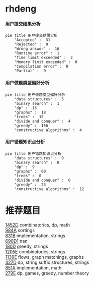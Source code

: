 # rhdeng

<!-- tabs:start -->



#### **用户提交结果分析**

```mermaid
pie title 用户提交结果分析
    "Accepted" :  31
    "Rejected" :  0
    "Wrong answer" :  16
    "Runtime error" :  1
    "Time limit exceeded" :  2
    "Memory limit exceeded" :  0
    "Compilation error" :  0
    "Partial" :  0
```

#### **用户做题类型偏好分析**

```mermaid
pie title 用户做题类型偏好分析
    "data structures" :  5
    "binary search" :  1
    "dp" :  15
    "graphs" :  18
    "trees" :  15
    "divide and conquer" :  4
    "greedy" :  156
    "constructive algorithms" :  4
```
#### **用户错题知识点分析**

```mermaid
pie title 用户错题知识点分析
    "data structures" :  9
    "binary search" :  8
    "dp" :  9
    "graphs" :  00
    "trees" :  0
    "divide and conquer" :  0
    "greedy" :  23
    "constructive algorithms" :  12
```



<!-- tabs:end -->
# 推荐题目
[1452D](https://codeforces.com/contest/1452/problem/D)		combinatorics,
                        dp,
                        math		  
[984A](https://codeforces.com/contest/984/problem/A)		sortings		  
[831B](https://codeforces.com/contest/831/problem/B)		implementation,
                        strings		  
[690D1](https://codeforces.com/contest/690D/problem/1)		nan		  
[180D](https://codeforces.com/contest/180/problem/D)		greedy,
                        strings		  
[1205E](https://codeforces.com/contest/1205/problem/E)		combinatorics,
                        strings		  
[1139E](https://codeforces.com/contest/1139/problem/E)		flows,
                        graph matchings,
                        graphs		  
[427D](https://codeforces.com/contest/427/problem/D)		dp,
                        string suffix structures,
                        strings		  
[851A](https://codeforces.com/contest/851/problem/A)		implementation,
                        math		  
[279E](https://codeforces.com/contest/279/problem/E)		dp,
                        games,
                        greedy,
                        number theory		  
